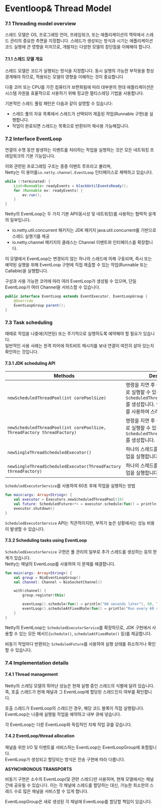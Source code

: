 # Eventloop& Thread Model

### 7.1 Threading model overview

스레드 모델은 OS, 프로그래밍 언어, 프레임워크, 또는 애플리케이션의 맥락에서 스레드 관리의 중요한 측면을 지정합니다. 스레드가 생성되는 방식과 시기는 애플리케이션 코드 실행에 큰 영향을 미치므로, 개발자는 다양한 모델의 장단점을 이해해야 합니다.&#x20;

#### 7.1.1 스레드 모델 개요

스레드 모델은 코드가 실행되는 방식을 지정합니다. 동시 실행의 가능한 부작용을 항상 경계해야 하므로, 적용되는 모델의 영향을 이해하는 것이 중요합니다

다중 코어 또는 CPU를 가진 컴퓨터가 보편화됨에 따라 대부분의 현대 애플리케이션은 시스템 자원을 효율적으로 사용하기 위해 정교한 멀티스레딩 기법을 사용합니다.&#x20;

기본적인 스레드 풀링 패턴은 다음과 같이 설명할 수 있습니다:

* 스레드 풀의 자유 목록에서 스레드가 선택되어 제출된 작업(Runnable 구현)을 실행합니다.
* 작업이 완료되면 스레드는 목록으로 반환되어 재사용 가능해집니다.

### 7.2 Interface EventLoop

연결의 수명 동안 발생하는 이벤트를 처리하는 작업을 실행하는 것은 모든 네트워킹 프레임워크의 기본 기능입니다.

이와 관련된 프로그래밍 구조는 종종 이벤트 루프라고 불리며, \
Netty는 이 용어를`io.netty.channel.EventLoop` 인터페이스로 채택하고 있습니다.&#x20;

```java
while (!terminated) {
    List<Runnable> readyEvents = blockUntilEventsReady();
    for (Runnable ev: readyEvents) {
        ev.run();
    }
}
```

Netty의 EventLoop는 두 가지 기본 API(동시성 및 네트워킹)를 사용하는 협력적 설계의 일부입니다.

* io.netty.util.concurrent 패키지는 JDK 패키지 java.util.concurrent를 기반으로 스레드 실행기를 제공
* io.netty.channel 패키지의 클래스는 Channel 이벤트와 인터페이스를 확장합니다.

이 모델에서 EventLoop는 변경되지 않는 하나의 스레드에 의해 구동되며, 즉시 또는 예약된 실행을 위해 EventLoop 구현에 직접 제출할 수 있는 작업(Runnable 또는 Callable)을 실행합니다.&#x20;

구성과 사용 가능한 코어에 따라 여러 EventLoop가 생성될 수 있으며, 단일 EventLoop가 여러 Channel을 서비스할 수 있습니다.

```java
public interface EventLoop extends EventExecutor, EventLoopGroup {
    @Override
    EventLoopGroup parent();
}
```

### 7.3 Task scheduling

때때로 작업을 나중에(지연된) 또는 주기적으로 실행하도록 예약해야 할 필요가 있습니다. \
일반적인 사용 사례는 원격 피어에 하트비트 메시지를 보내 연결이 여전히 살아 있는지 확인하는 것입니다.&#x20;

#### 7.3.1 JDK scheduling API

| Methods                                                                 | Description                                                                                                  |
| ----------------------------------------------------------------------- | ------------------------------------------------------------------------------------------------------------ |
| `newScheduledThreadPool(int corePoolSize)`                              | 명령을 지연 후 실행하거나 주기적으로 실행할 수 있는 `ScheduledThreadExecutorService`를 생성합니다. 인수 `corePoolSize`를 사용하여 스레드 수를 계산합니다. |
| `newScheduledThreadPool(int corePoolSize, ThreadFactory threadFactory)` | 명령을 지연 후 실행하거나 주기적으로 실행할 수 있는 `ScheduledThreadExecutorService`를 생성합니다.                                       |
| `newSingleThreadScheduledExecutor()`                                    | 하나의 스레드를 사용하여 예약된 작업을 실행합니다.                                                                                 |
| `newSingleThreadScheduledExecutor(ThreadFactory threadFactory)`         | 하나의 스레드를 사용하여 예약된 작업을 실행합니다.                                                                                 |

`ScheduledExecutorService`를 사용하여 60초 후에 작업을 실행하는 방법

```kotlin
fun main(args: Array<String>) {
    val executor = Executors.newScheduledThreadPool(10)
    val future: ScheduledFuture<*> = executor.schedule(fun() = println("60 seconds later"), 60, TimeUnit.SECONDS)
    executor.shutdown()
}
```

`ScheduledExecutorService` API는 직관적이지만, 부하가 높은 상황에서는 성능 비용이 발생할 수 있습니다.&#x20;

#### 7.3.2 Scheduling tasks using EventLoop

`ScheduledExecutorService` 구현은 풀 관리의 일부로 추가 스레드를 생성하는 등의 한계가 있습니다.\
Netty는 채널의 EventLoop를 사용하여 이 문제를 해결합니다.

```kotlin
fun main(args: Array<String>) {
    val group = NioEventLoopGroup()
    val channel: Channel = NioSocketChannel()

    with(channel) {
        group.register(this)

        eventLoop().schedule(fun() = println("60 seconds later"), 60, TimeUnit.SECONDS)
        eventLoop().scheduleAtFixedRate(fun() = println("Run every 60 seconds"), 60, 60, TimeUnit.SECONDS)
    }
}
```

Netty의 EventLoop는 `ScheduledExecutorService`를 확장하므로, JDK 구현에서 사용할 수 있는 모든 메서드(`schedule()`, `scheduleAtFixedRate()` 등)를 제공합니다.&#x20;

비동기 작업마다 반환되는 `ScheduledFuture`를 사용하여 실행 상태를 취소하거나 확인할 수 있습니다.

### 7.4 Implementation details

#### 7.4.1 Thread management

Netty의 스레딩 모델의 뛰어난 성능은 현재 실행 중인 스레드의 식별에 달려 있습니다. \
즉, 호출 스레드가 현재 채널과 그 EventLoop에 할당된 스레드인지 여부를 확인합니다.&#x20;

호출 스레드가 EventLoop의 스레드인 경우, 해당 코드 블록이 직접 실행됩니다. \
EventLoop는 나중에 실행될 작업을 예약하고 내부 큐에 넣습니다.&#x20;

각 EventLoop는 다른 EventLoop와 독립적인 자체 작업 큐를 갖습니다.

#### 7.4.2 EventLoop/thread allocation

채널을 위한 I/O 및 이벤트를 서비스하는 EventLoop는 EventLoopGroup에 포함됩니다. \
EventLoop가 생성되고 할당되는 방식은 전송 구현에 따라 다릅니다.

**ASYNCHRONOUS TRANSPORTS**

비동기 구현은 소수의 EventLoop(및 관련 스레드)만 사용하며, 현재 모델에서는 채널 간에 공유될 수 있습니다. 이는 각 채널에 스레드를 할당하는 대신, 가능한 최소한의 스레드 수로 많은 채널을 서비스할 수 있게 합니다.

EventLoopGroup은 새로 생성된 각 채널에 EventLoop를 할당할 책임이 있습니다.
